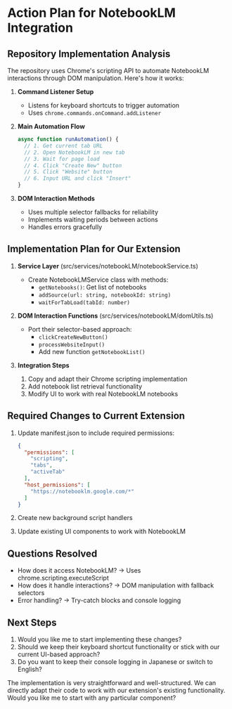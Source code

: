 # Action Plan for NotebookLM Integration

## Repository Implementation Analysis
The repository uses Chrome's scripting API to automate NotebookLM interactions through DOM manipulation. Here's how it works:

1. **Command Listener Setup**
   - Listens for keyboard shortcuts to trigger automation
   - Uses `chrome.commands.onCommand.addListener`

2. **Main Automation Flow**
   ```typescript
   async function runAutomation() {
     // 1. Get current tab URL
     // 2. Open NotebookLM in new tab
     // 3. Wait for page load
     // 4. Click "Create New" button
     // 5. Click "Website" button
     // 6. Input URL and click "Insert"
   }
   ```

3. **DOM Interaction Methods**
   - Uses multiple selector fallbacks for reliability
   - Implements waiting periods between actions
   - Handles errors gracefully

## Implementation Plan for Our Extension

1. **Service Layer** (src/services/notebookLM/notebookService.ts)
   - Create NotebookLMService class with methods:
     - `getNotebooks()`: Get list of notebooks
     - `addSource(url: string, notebookId: string)`
     - `waitForTabLoad(tabId: number)`

2. **DOM Interaction Functions** (src/services/notebookLM/domUtils.ts)
   - Port their selector-based approach:
     - `clickCreateNewButton()`
     - `processWebsiteInput()`
     - Add new function `getNotebookList()`

3. **Integration Steps**
   1. Copy and adapt their Chrome scripting implementation
   2. Add notebook list retrieval functionality
   3. Modify UI to work with real NotebookLM notebooks

## Required Changes to Current Extension
1. Update manifest.json to include required permissions:
   ```json
   {
     "permissions": [
       "scripting",
       "tabs",
       "activeTab"
     ],
     "host_permissions": [
       "https://notebooklm.google.com/*"
     ]
   }
   ```

2. Create new background script handlers
3. Update existing UI components to work with NotebookLM

## Questions Resolved
- How does it access NotebookLM? → Uses chrome.scripting.executeScript
- How does it handle interactions? → DOM manipulation with fallback selectors
- Error handling? → Try-catch blocks and console logging

## Next Steps
1. Would you like me to start implementing these changes?
2. Should we keep their keyboard shortcut functionality or stick with our current UI-based approach?
3. Do you want to keep their console logging in Japanese or switch to English?

The implementation is very straightforward and well-structured. We can directly adapt their code to work with our extension's existing functionality. Would you like me to start with any particular component? 